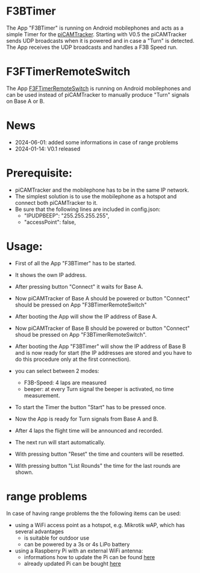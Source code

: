 # F3BTimer
The App "F3BTimer" is running on Android mobilephones and acts as a simple Timer for the [piCAMTracker](https://github.com/barney-NG/piCAMTracker).
Starting with V0.5 the piCAMTracker sends UDP broadcasts when it is powered and in case a "Turn" is detected.
The App receives the UDP broadcasts and handles a F3B Speed run.

# F3FTimerRemoteSwitch
The App [F3FTimerRemoteSwitch](https://github.com/gerhardf1/F3F-Timer/tree/master/F3FTimerRemoteSwitch) is running on Android mobilephones and can be used instead of piCAMTracker to manually produce "Turn" signals on Base A or B.

# News
* 2024-06-01: added some informations in case of range problems
* 2024-01-14: V0.1 released

# Prerequisite:

* piCAMTracker and the mobilephone has to be in the same IP network.
* The simplest solution is to use the mobilephone as a hotspot and connect both piCAMTracker to it.
* Be sure that the following lines are included in config.json:
  * "IPUDPBEEP": "255.255.255.255",
  * "accessPoint": false,

# Usage:

* First of all the App "F3BTimer" has to be started.
* It shows the own IP address.
* After pressing button "Connect" it waits for Base A.
* Now piCAMTracker of Base A should be powered or button "Connect" should be pressed on App "F3BTimerRemoteSwitch"
* After booting the App will show the IP address of Base A.
* Now piCAMTracker of Base B should be powered or button "Connect" shoud be pressed on App "F3BTimerRemoteSwitch".
* After booting the App "F3BTimer" will show the IP address of Base B and is now ready for start (the IP addresses are stored and you have to do this procedure only at the first connection).
* you can select between 2 modes:
  * F3B-Speed: 4 laps are measured
  * beeper: at every Turn signal the beeper is activated, no time measurement.

* To start the Timer the button "Start" has to be pressed once.
* Now the App is ready for Turn signals from Base A and B.
* After 4 laps the flight time will be announced and recorded.
* The next run will start automatically.
* With pressing button "Reset" the time and counters will be resetted.
* With pressing button "List Rounds" the time for the last rounds are shown.

# range problems
In case of having range problems the the following items can be used:
* using a WiFi access point as a hotspot, e.g. Mikrotik wAP, which has several advantages
  * is suitable for outdoor use
  * can be powered by a 3s or 4s LiPo battery
* using a Raspberry Pi with an external WiFi antenna:
  * informations how to update the Pi can be found [here](https://geeks-r-us.de/2019/08/31/wlan-bluetooth-upgrade-fuer-den-rpi-4/)
  * already updated Pi can be bought [here](https://geeks-r-us.de/produkt/raspberry-pi-4-mit-u-fl-buchse/)
